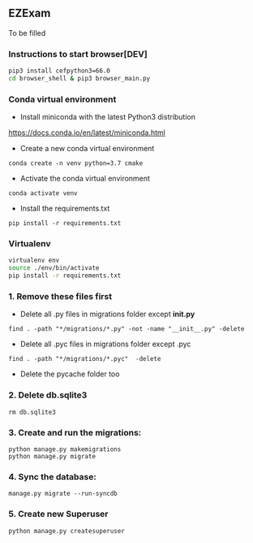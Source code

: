 ## EZExam 

To be filled


### Instructions to start browser[DEV]

```sh
pip3 install cefpython3=66.0
cd browser_shell & pip3 browser_main.py
```


### Conda virtual environment

* Install miniconda with the latest Python3 distribution

https://docs.conda.io/en/latest/miniconda.html

* Create a new conda virtual environment

```conda create -n venv python=3.7 cmake```

* Activate the conda virtual environment

```conda activate venv```

* Install the requirements.txt

```pip install -r requirements.txt```

### Virtualenv

```sh
virtualenv env
source ./env/bin/activate
pip install -r requirements.txt
```
### 1. Remove these files first

* Delete all .py files in migrations folder except __init.py__

```find . -path "*/migrations/*.py" -not -name "__init__.py" -delete```
* Delete all .pyc files in migrations folder except .pyc

```find . -path "*/migrations/*.pyc"  -delete```
* Delete the pycache folder too

### 2. Delete db.sqlite3

```rm db.sqlite3```

### 3. Create and run the migrations:

```
python manage.py makemigrations
python manage.py migrate
```

### 4. Sync the database:

```manage.py migrate --run-syncdb```

### 5. Create new Superuser

```python manage.py createsuperuser```
